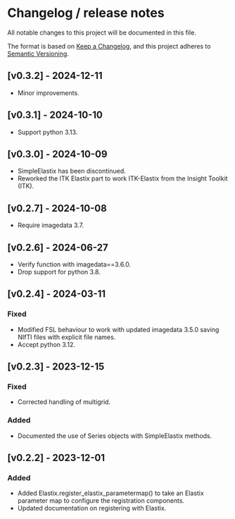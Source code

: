 # Changelog / release notes

All notable changes to this project will be documented in this file.

The format is based on [Keep a Changelog](https://keepachangelog.com/en/1.0.0/),
and this project adheres to [Semantic Versioning](https://semver.org/spec/v2.0.0.html).

<!--next-version-placeholder-->

## [v0.3.2] - 2024-12-11
* Minor improvements.

## [v0.3.1] - 2024-10-10
* Support python 3.13.

## [v0.3.0] - 2024-10-09
* SimpleElastix has been discontinued.
* Reworked the ITK Elastix part to work ITK-Elastix from the Insight Toolkit (ITK).

## [v0.2.7] - 2024-10-08
* Require imagedata 3.7.

## [v0.2.6] - 2024-06-27
* Verify function with imagedata==3.6.0.
* Drop support for python 3.8.

## [v0.2.4] - 2024-03-11
### Fixed
* Modified FSL behaviour to work with updated imagedata 3.5.0 saving NIfTI files
  with explicit file names.
* Accept python 3.12.

## [v0.2.3] - 2023-12-15
### Fixed
* Corrected handling of multigrid.

### Added
* Documented the use of Series objects with SimpleElastix methods.

## [v0.2.2] - 2023-12-01
### Added
* Added Elastix.register_elastix_parametermap() to take an Elastix parameter map
  to configure the registration components.
* Updated documentation on registering with Elastix.
